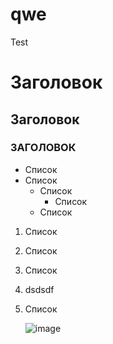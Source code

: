 # qwe
Test
# Заголовок
## Заголовок
### ЗАГОЛОВОК
- Список
- Список
  - Список
    - Список
  - Список

  
1) Список
2)  Список
3)   Список
  4) dsdsdf
5) Список
   <br>

   ![image](https://github.com/user-attachments/assets/f2011ea2-e16f-4b0f-abcd-8cbe068c1308)

